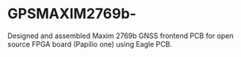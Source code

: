 # GPSMAXIM2769b-
Designed and assembled Maxim 2769b GNSS frontend PCB for open source FPGA board (Papilio one) using Eagle PCB.
